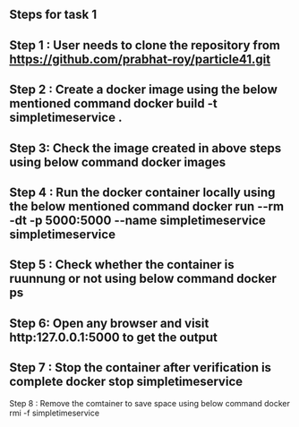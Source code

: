 Steps for task 1
---------------------------------------------------------
Step 1 : User needs to clone the repository from https://github.com/prabhat-roy/particle41.git
--------------------------------------------------------------------
Step 2 : Create a docker image using the below mentioned command
docker build -t simpletimeservice .
------------------------------------------------------------------------------------
Step 3: Check the image created in above steps using below command
docker images
-----------------------------------------------------------
Step 4 : Run the docker container locally using the below mentioned command
docker run --rm -dt -p 5000:5000 --name simpletimeservice simpletimeservice
-------------------------------------------------------------------
Step 5 : Check whether the container is ruunnung or not using below command
docker ps
----------------------------------------------------------
Step 6: Open any browser and visit http:127.0.0.1:5000 to get the output
-----------------------------------------------------------
Step 7 : Stop the container after verification is complete
docker stop simpletimeservice
--------------------------------------------------------------------
Step 8 : Remove the comtainer to save space using below command
docker rmi -f simpletimeservice